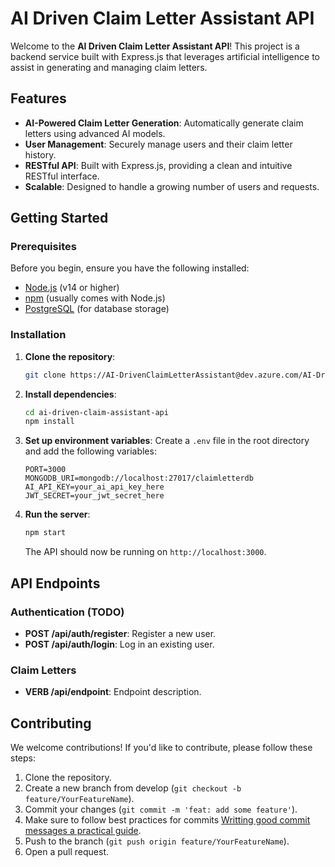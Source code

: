 # AI Driven Claim Letter Assistant API

Welcome to the **AI Driven Claim Letter Assistant API**! This project is a backend service built with Express.js that leverages artificial intelligence to assist in generating and managing claim letters.

## Features

- **AI-Powered Claim Letter Generation**: Automatically generate claim letters using advanced AI models.
- **User Management**: Securely manage users and their claim letter history.
- **RESTful API**: Built with Express.js, providing a clean and intuitive RESTful interface.
- **Scalable**: Designed to handle a growing number of users and requests.

## Getting Started

### Prerequisites

Before you begin, ensure you have the following installed:

- [Node.js](https://nodejs.org/) (v14 or higher)
- [npm](https://www.npmjs.com/) (usually comes with Node.js)
- [PostgreSQL](https://www.postgresql.org/) (for database storage)

### Installation

1. **Clone the repository**:
   ```bash
   git clone https://AI-DrivenClaimLetterAssistant@dev.azure.com/AI-DrivenClaimLetterAssistant/AI-Driven%20Claim%20Letter%20Assistant/_git/AI-Driven%20Claim%20Letter%20Assistant ai-driven-claim-assistant-api
   ```

2. **Install dependencies**:
   ```bash
   cd ai-driven-claim-assistant-api
   npm install
   ```

3. **Set up environment variables**:
   Create a `.env` file in the root directory and add the following variables:
   ```env
   PORT=3000
   MONGODB_URI=mongodb://localhost:27017/claimletterdb
   AI_API_KEY=your_ai_api_key_here
   JWT_SECRET=your_jwt_secret_here
   ```

4. **Run the server**:
   ```bash
   npm start
   ```

   The API should now be running on `http://localhost:3000`.

## API Endpoints

### Authentication (TODO)
- **POST /api/auth/register**: Register a new user.
- **POST /api/auth/login**: Log in an existing user.

### Claim Letters
- **VERB /api/endpoint**: Endpoint description.

## Contributing

We welcome contributions! If you'd like to contribute, please follow these steps:

1. Clone the repository.
2. Create a new branch from develop (`git checkout -b feature/YourFeatureName`).
3. Commit your changes (`git commit -m 'feat: add some feature'`).
4. Make sure to follow best practices for commits [Writting good commit messages a practical guide](https://www.freecodecamp.org/news/writing-good-commit-messages-a-practical-guide/).
4. Push to the branch (`git push origin feature/YourFeatureName`).
5. Open a pull request.
